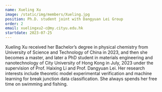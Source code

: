 ```yaml
---
name: Xueling Xu
image: /static/img/members/Xueling.jpg
position: Ph.D. student joint with Dangyuan Lei Group
order: 2
email: xuelingxu2-c@my.cityu.edu.hk
startdate: 2023-07-25
---
```

Xueling Xu received her Bachelor’s degree in physical chemistry from University of Science and Technology of China in 2023, and then she becomes a master, and later a PhD student in materials engineering and nanotechnology of City University of Hong Kong in July, 2023 under the supervision of Prof. Haixing Li and Prof. Dangyuan Lei. Her research interests include theoretic model experimental verification and machine learning for break junction data classification. She always spends her free time on swimming and fishing.
